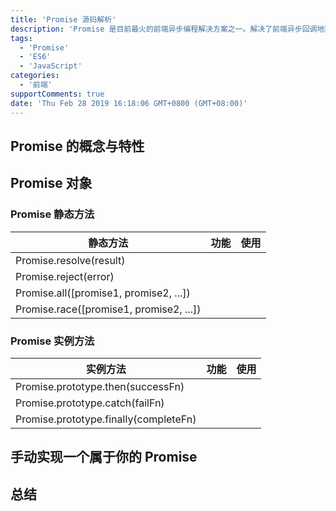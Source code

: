 ```yaml
---
title: 'Promise 源码解析'
description: 'Promise 是目前最火的前端异步编程解决方案之一。解决了前端异步回调地狱的问题，是代码可读性方面的优化。这里我们主要讲解如何实现一个符合 ECMAScript 规范的 Promise。'
tags:
  - 'Promise'
  - 'ES6'
  - 'JavaScript'
categories:
  - '前端'
supportComments: true
date: 'Thu Feb 28 2019 16:18:06 GMT+0800 (GMT+08:00)'
---
```


## Promise 的概念与特性

## Promise 对象

### Promise 静态方法

| 静态方法                                | 功能 | 使用 |
|-----------------------------------------|------|------|
| Promise.resolve(result)                 |      |      |
| Promise.reject(error)                   |      |      |
| Promise.all([promise1, promise2, ...])  |      |      |
| Promise.race([promise1, promise2, ...]) |      |      |

### Promise 实例方法

| 实例方法                              | 功能 | 使用 |
|---------------------------------------|------|------|
| Promise.prototype.then(successFn)     |      |      |
| Promise.prototype.catch(failFn)       |      |      |
| Promise.prototype.finally(completeFn) |      |      |

## 手动实现一个属于你的 Promise

## 总结
